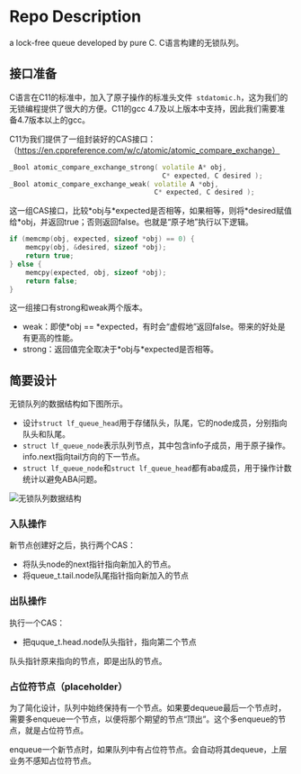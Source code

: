 # Repo Description
a lock-free queue developed by pure C.
C语言构建的无锁队列。

## 接口准备

C语言在C11的标准中，加入了原子操作的标准头文件`
stdatomic.h`，这为我们的无锁编程提供了很大的方便。C11的gcc 4.7及以上版本中支持，因此我们需要准备4.7版本以上的gcc。

C11为我们提供了一组封装好的CAS接口：（https://en.cppreference.com/w/c/atomic/atomic_compare_exchange）

```cpp
_Bool atomic_compare_exchange_strong( volatile A* obj,
                                      C* expected, C desired );
_Bool atomic_compare_exchange_weak( volatile A *obj,
                                    C* expected, C desired );
```

这一组CAS接口，比较\*obj与\*expected是否相等，如果相等，则将\*desired赋值给\*obj，并返回true；否则返回false。也就是“原子地”执行以下逻辑。

```cpp
if (memcmp(obj, expected, sizeof *obj) == 0) {
    memcpy(obj, &desired, sizeof *obj);
    return true;
} else {
    memcpy(expected, obj, sizeof *obj);
    return false;
}
```

这一组接口有strong和weak两个版本。

* weak：即使\*obj == \*expected，有时会“虚假地”返回false。带来的好处是有更高的性能。
* strong：返回值完全取决于\*obj与\*expected是否相等。

## 简要设计

无锁队列的数据结构如下图所示。

* 设计`struct lf_queue_head`用于存储队头，队尾，它的node成员，分别指向队头和队尾。
* `struct lf_queue_node`表示队列节点，其中包含info子成员，用于原子操作。info.next指向tail方向的下一节点。
* `struct lf_queue_node`和`struct lf_queue_head`都有aba成员，用于操作计数统计以避免ABA问题。

![无锁队列数据结构](https://xs-upload.oss-cn-hangzhou.aliyuncs.com/img/lf_queue.png)

### 入队操作

新节点创建好之后，执行两个CAS：

* 将队头node的next指针指向新加入的节点。
* 将queue_t.tail.node队尾指针指向新加入的节点

### 出队操作

执行一个CAS：

* 把quque_t.head.node队头指针，指向第二个节点

队头指针原来指向的节点，即是出队的节点。

### 占位符节点（placeholder）

为了简化设计，队列中始终保持有一个节点。如果要dequeue最后一个节点时，需要多enqueue一个节点，以便将那个期望的节点“顶出”。这个多enqueue的节点，就是占位符节点。

enqueue一个新节点时，如果队列中有占位符节点。会自动将其dequeue，上层业务不感知占位符节点。